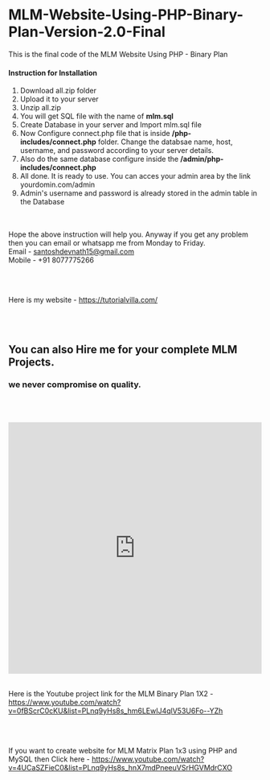 # MLM-Website-Using-PHP-Binary-Plan-Version-2.0-Final
This is the final code of the MLM Website Using PHP - Binary Plan

<h4>Instruction for Installation</h4>
<ol>
  <li>Download all.zip folder</li>
  <li>Upload it to your server</li>
  <li>Unzip all.zip</li>
  <li>You will get SQL file with the name of <b>mlm.sql</b></li>
  <li>Create Database in your server and Import mlm.sql file</li>
  <li>Now Configure connect.php file that is inside <b>/php-includes/connect.php</b> folder. Change the databsae name, host, username, and password according to your server details.</li>
  <li>Also do the same database configure inside the <b>/admin/php-includes/connect.php</b>
  <li>All done. It is ready to use. You can acces your admin area by the link yourdomin.com/admin </li>
  <li>Admin's username and password is already stored in the admin table in the Database</li>
</ol>

<br><br>
Hope the above instruction will help you. Anyway if you get any problem then you can email or whatsapp me from Monday to Friday.
<br>Email - santoshdevnath15@gmail.com
<br>Mobile - +91 8077775266

<br><br>

Here is my website - https://tutorialvilla.com/

<br><br>

<h2>You can also Hire me for your complete MLM Projects.</h2>
<h3>we never compromise on quality.</h3>

<br><br>
<iframe src="https://discordapp.com/widget?id=695888005571018783&theme=dark" style="width:100%" height="500" allowtransparency="true" frameborder="0"></iframe>
<br><br>


Here is the Youtube project link for the MLM Binary Plan 1X2 - https://www.youtube.com/watch?v=0fBScrC0cKU&list=PLnq9yHs8s_hm6LEwIJ4qlV53U6Fo--YZh

<br><br>

If you want to create website for MLM Matrix Plan 1x3 using PHP and MySQL then Click here - https://www.youtube.com/watch?v=4UCaSZFieC0&list=PLnq9yHs8s_hnX7mdPneeuVSrHGVMdrCXO
